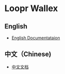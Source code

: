 # Loopr Wallex

## English
- [English Documentataion](english_doc)

## 中文（Chinese)
- [中文文档](chinese_doc)
